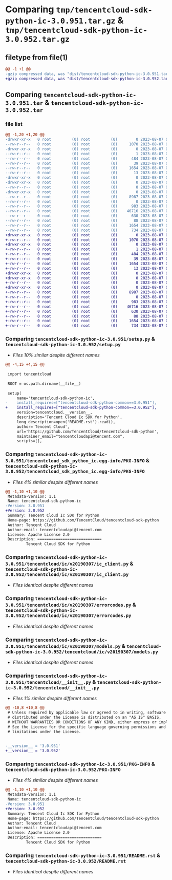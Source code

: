 # Comparing `tmp/tencentcloud-sdk-python-ic-3.0.951.tar.gz` & `tmp/tencentcloud-sdk-python-ic-3.0.952.tar.gz`

## filetype from file(1)

```diff
@@ -1 +1 @@
-gzip compressed data, was "dist/tencentcloud-sdk-python-ic-3.0.951.tar", last modified: Mon Aug  7 00:27:55 2023, max compression
+gzip compressed data, was "dist/tencentcloud-sdk-python-ic-3.0.952.tar", last modified: Mon Aug  7 08:55:09 2023, max compression
```

## Comparing `tencentcloud-sdk-python-ic-3.0.951.tar` & `tencentcloud-sdk-python-ic-3.0.952.tar`

### file list

```diff
@@ -1,20 +1,20 @@
-drwxr-xr-x   0 root         (0) root         (0)        0 2023-08-07 00:27:55.000000 tencentcloud-sdk-python-ic-3.0.951/
--rw-r--r--   0 root         (0) root         (0)     1070 2023-08-07 00:27:55.000000 tencentcloud-sdk-python-ic-3.0.951/setup.py
-drwxr-xr-x   0 root         (0) root         (0)        0 2023-08-07 00:27:55.000000 tencentcloud-sdk-python-ic-3.0.951/tencentcloud_sdk_python_ic.egg-info/
--rw-r--r--   0 root         (0) root         (0)        1 2023-08-07 00:27:55.000000 tencentcloud-sdk-python-ic-3.0.951/tencentcloud_sdk_python_ic.egg-info/dependency_links.txt
--rw-r--r--   0 root         (0) root         (0)      484 2023-08-07 00:27:55.000000 tencentcloud-sdk-python-ic-3.0.951/tencentcloud_sdk_python_ic.egg-info/SOURCES.txt
--rw-r--r--   0 root         (0) root         (0)       39 2023-08-07 00:27:55.000000 tencentcloud-sdk-python-ic-3.0.951/tencentcloud_sdk_python_ic.egg-info/requires.txt
--rw-r--r--   0 root         (0) root         (0)     1654 2023-08-07 00:27:55.000000 tencentcloud-sdk-python-ic-3.0.951/tencentcloud_sdk_python_ic.egg-info/PKG-INFO
--rw-r--r--   0 root         (0) root         (0)       13 2023-08-07 00:27:55.000000 tencentcloud-sdk-python-ic-3.0.951/tencentcloud_sdk_python_ic.egg-info/top_level.txt
-drwxr-xr-x   0 root         (0) root         (0)        0 2023-08-07 00:27:55.000000 tencentcloud-sdk-python-ic-3.0.951/tencentcloud/
-drwxr-xr-x   0 root         (0) root         (0)        0 2023-08-07 00:27:55.000000 tencentcloud-sdk-python-ic-3.0.951/tencentcloud/ic/
--rw-r--r--   0 root         (0) root         (0)        0 2023-08-07 00:27:55.000000 tencentcloud-sdk-python-ic-3.0.951/tencentcloud/ic/__init__.py
-drwxr-xr-x   0 root         (0) root         (0)        0 2023-08-07 00:27:55.000000 tencentcloud-sdk-python-ic-3.0.951/tencentcloud/ic/v20190307/
--rw-r--r--   0 root         (0) root         (0)     8987 2023-08-07 00:27:55.000000 tencentcloud-sdk-python-ic-3.0.951/tencentcloud/ic/v20190307/ic_client.py
--rw-r--r--   0 root         (0) root         (0)        0 2023-08-07 00:27:55.000000 tencentcloud-sdk-python-ic-3.0.951/tencentcloud/ic/v20190307/__init__.py
--rw-r--r--   0 root         (0) root         (0)      983 2023-08-07 00:27:55.000000 tencentcloud-sdk-python-ic-3.0.951/tencentcloud/ic/v20190307/errorcodes.py
--rw-r--r--   0 root         (0) root         (0)    46716 2023-08-07 00:27:55.000000 tencentcloud-sdk-python-ic-3.0.951/tencentcloud/ic/v20190307/models.py
--rw-r--r--   0 root         (0) root         (0)      630 2023-08-07 00:27:55.000000 tencentcloud-sdk-python-ic-3.0.951/tencentcloud/__init__.py
--rw-r--r--   0 root         (0) root         (0)       88 2023-08-07 00:27:55.000000 tencentcloud-sdk-python-ic-3.0.951/setup.cfg
--rw-r--r--   0 root         (0) root         (0)     1654 2023-08-07 00:27:55.000000 tencentcloud-sdk-python-ic-3.0.951/PKG-INFO
--rw-r--r--   0 root         (0) root         (0)      734 2023-08-07 00:27:55.000000 tencentcloud-sdk-python-ic-3.0.951/README.rst
+drwxr-xr-x   0 root         (0) root         (0)        0 2023-08-07 08:55:09.000000 tencentcloud-sdk-python-ic-3.0.952/
+-rw-r--r--   0 root         (0) root         (0)     1070 2023-08-07 08:55:09.000000 tencentcloud-sdk-python-ic-3.0.952/setup.py
+drwxr-xr-x   0 root         (0) root         (0)        0 2023-08-07 08:55:09.000000 tencentcloud-sdk-python-ic-3.0.952/tencentcloud_sdk_python_ic.egg-info/
+-rw-r--r--   0 root         (0) root         (0)        1 2023-08-07 08:55:09.000000 tencentcloud-sdk-python-ic-3.0.952/tencentcloud_sdk_python_ic.egg-info/dependency_links.txt
+-rw-r--r--   0 root         (0) root         (0)      484 2023-08-07 08:55:09.000000 tencentcloud-sdk-python-ic-3.0.952/tencentcloud_sdk_python_ic.egg-info/SOURCES.txt
+-rw-r--r--   0 root         (0) root         (0)       39 2023-08-07 08:55:09.000000 tencentcloud-sdk-python-ic-3.0.952/tencentcloud_sdk_python_ic.egg-info/requires.txt
+-rw-r--r--   0 root         (0) root         (0)     1654 2023-08-07 08:55:09.000000 tencentcloud-sdk-python-ic-3.0.952/tencentcloud_sdk_python_ic.egg-info/PKG-INFO
+-rw-r--r--   0 root         (0) root         (0)       13 2023-08-07 08:55:09.000000 tencentcloud-sdk-python-ic-3.0.952/tencentcloud_sdk_python_ic.egg-info/top_level.txt
+drwxr-xr-x   0 root         (0) root         (0)        0 2023-08-07 08:55:09.000000 tencentcloud-sdk-python-ic-3.0.952/tencentcloud/
+drwxr-xr-x   0 root         (0) root         (0)        0 2023-08-07 08:55:09.000000 tencentcloud-sdk-python-ic-3.0.952/tencentcloud/ic/
+-rw-r--r--   0 root         (0) root         (0)        0 2023-08-07 08:55:09.000000 tencentcloud-sdk-python-ic-3.0.952/tencentcloud/ic/__init__.py
+drwxr-xr-x   0 root         (0) root         (0)        0 2023-08-07 08:55:09.000000 tencentcloud-sdk-python-ic-3.0.952/tencentcloud/ic/v20190307/
+-rw-r--r--   0 root         (0) root         (0)     8987 2023-08-07 08:55:09.000000 tencentcloud-sdk-python-ic-3.0.952/tencentcloud/ic/v20190307/ic_client.py
+-rw-r--r--   0 root         (0) root         (0)        0 2023-08-07 08:55:09.000000 tencentcloud-sdk-python-ic-3.0.952/tencentcloud/ic/v20190307/__init__.py
+-rw-r--r--   0 root         (0) root         (0)      983 2023-08-07 08:55:09.000000 tencentcloud-sdk-python-ic-3.0.952/tencentcloud/ic/v20190307/errorcodes.py
+-rw-r--r--   0 root         (0) root         (0)    46716 2023-08-07 08:55:09.000000 tencentcloud-sdk-python-ic-3.0.952/tencentcloud/ic/v20190307/models.py
+-rw-r--r--   0 root         (0) root         (0)      630 2023-08-07 08:55:09.000000 tencentcloud-sdk-python-ic-3.0.952/tencentcloud/__init__.py
+-rw-r--r--   0 root         (0) root         (0)       88 2023-08-07 08:55:09.000000 tencentcloud-sdk-python-ic-3.0.952/setup.cfg
+-rw-r--r--   0 root         (0) root         (0)     1654 2023-08-07 08:55:09.000000 tencentcloud-sdk-python-ic-3.0.952/PKG-INFO
+-rw-r--r--   0 root         (0) root         (0)      734 2023-08-07 08:55:09.000000 tencentcloud-sdk-python-ic-3.0.952/README.rst
```

### Comparing `tencentcloud-sdk-python-ic-3.0.951/setup.py` & `tencentcloud-sdk-python-ic-3.0.952/setup.py`

 * *Files 10% similar despite different names*

```diff
@@ -4,15 +4,15 @@
 
 import tencentcloud
 
 ROOT = os.path.dirname(__file__)
 
 setup(
     name='tencentcloud-sdk-python-ic',
-    install_requires=["tencentcloud-sdk-python-common==3.0.951"],
+    install_requires=["tencentcloud-sdk-python-common==3.0.952"],
     version=tencentcloud.__version__,
     description='Tencent Cloud Ic SDK for Python',
     long_description=open('README.rst').read(),
     author='Tencent Cloud',
     url='https://github.com/TencentCloud/tencentcloud-sdk-python',
     maintainer_email="tencentcloudapi@tencent.com",
     scripts=[],
```

### Comparing `tencentcloud-sdk-python-ic-3.0.951/tencentcloud_sdk_python_ic.egg-info/PKG-INFO` & `tencentcloud-sdk-python-ic-3.0.952/tencentcloud_sdk_python_ic.egg-info/PKG-INFO`

 * *Files 4% similar despite different names*

```diff
@@ -1,10 +1,10 @@
 Metadata-Version: 1.1
 Name: tencentcloud-sdk-python-ic
-Version: 3.0.951
+Version: 3.0.952
 Summary: Tencent Cloud Ic SDK for Python
 Home-page: https://github.com/TencentCloud/tencentcloud-sdk-python
 Author: Tencent Cloud
 Author-email: tencentcloudapi@tencent.com
 License: Apache License 2.0
 Description: ============================
         Tencent Cloud SDK for Python
```

### Comparing `tencentcloud-sdk-python-ic-3.0.951/tencentcloud/ic/v20190307/ic_client.py` & `tencentcloud-sdk-python-ic-3.0.952/tencentcloud/ic/v20190307/ic_client.py`

 * *Files identical despite different names*

### Comparing `tencentcloud-sdk-python-ic-3.0.951/tencentcloud/ic/v20190307/errorcodes.py` & `tencentcloud-sdk-python-ic-3.0.952/tencentcloud/ic/v20190307/errorcodes.py`

 * *Files identical despite different names*

### Comparing `tencentcloud-sdk-python-ic-3.0.951/tencentcloud/ic/v20190307/models.py` & `tencentcloud-sdk-python-ic-3.0.952/tencentcloud/ic/v20190307/models.py`

 * *Files identical despite different names*

### Comparing `tencentcloud-sdk-python-ic-3.0.951/tencentcloud/__init__.py` & `tencentcloud-sdk-python-ic-3.0.952/tencentcloud/__init__.py`

 * *Files 1% similar despite different names*

```diff
@@ -10,8 +10,8 @@
 # Unless required by applicable law or agreed to in writing, software
 # distributed under the License is distributed on an "AS IS" BASIS,
 # WITHOUT WARRANTIES OR CONDITIONS OF ANY KIND, either express or implied.
 # See the License for the specific language governing permissions and
 # limitations under the License.
 
 
-__version__ = '3.0.951'
+__version__ = '3.0.952'
```

### Comparing `tencentcloud-sdk-python-ic-3.0.951/PKG-INFO` & `tencentcloud-sdk-python-ic-3.0.952/PKG-INFO`

 * *Files 4% similar despite different names*

```diff
@@ -1,10 +1,10 @@
 Metadata-Version: 1.1
 Name: tencentcloud-sdk-python-ic
-Version: 3.0.951
+Version: 3.0.952
 Summary: Tencent Cloud Ic SDK for Python
 Home-page: https://github.com/TencentCloud/tencentcloud-sdk-python
 Author: Tencent Cloud
 Author-email: tencentcloudapi@tencent.com
 License: Apache License 2.0
 Description: ============================
         Tencent Cloud SDK for Python
```

### Comparing `tencentcloud-sdk-python-ic-3.0.951/README.rst` & `tencentcloud-sdk-python-ic-3.0.952/README.rst`

 * *Files identical despite different names*


